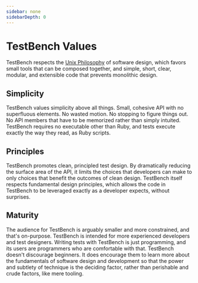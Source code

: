 ```yaml
---
sidebar: none
sidebarDepth: 0
---
```


# TestBench Values

TestBench respects the [Unix Philosophy](https://en.wikipedia.org/wiki/Unix_philosophy) of software design, which favors small tools that can be composed together, and simple, short, clear, modular, and extensible code that prevents monolithic design.

## Simplicity

TestBench values simplicity above all things. Small, cohesive API with no superfluous elements. No wasted motion. No stopping to figure things out. No API members that have to be memorized rather than simply intuited. TestBench requires no executable other than Ruby, and tests execute exactly the way they read, as Ruby scripts.

## Principles

TestBench promotes clean, principled test design. By dramatically reducing the surface area of the API, it limits the choices that developers can make to only choices that benefit the outcomes of clean design. TestBench itself respects fundamental design principles, which allows the code in TestBench to be leveraged exactly as a developer expects, without surprises.

## Maturity

The audience for TestBench is arguably smaller and more constrained, and that's on-purpose. TestBench is intended for more experienced developers and test designers. Writing tests with TestBench is just programming, and its users are programmers who are comfortable with that. TestBench doesn't discourage beginners. It does encourage them to learn more about the fundamentals of software design and development so that the power and subtlety of technique is the deciding factor, rather than perishable and crude factors, like mere tooling.
